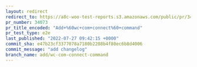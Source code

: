 ```yaml
---
layout: redirect
redirect_to: https://a8c-woo-test-reports.s3.amazonaws.com/public/pr/34073/e2e/index.html
pr_number: 34073
pr_title_encoded: "Add+%60wc+com+connect%60+command"
pr_test_type: e2e
last_published: "2022-07-27 09:42:15 +0000"
commit_sha: e47b23cf3377078a7180b2208b4f80ec6b8d4006
commit_message: "add changelog"
branch_name: add/wc-com-connect-command
---
```

